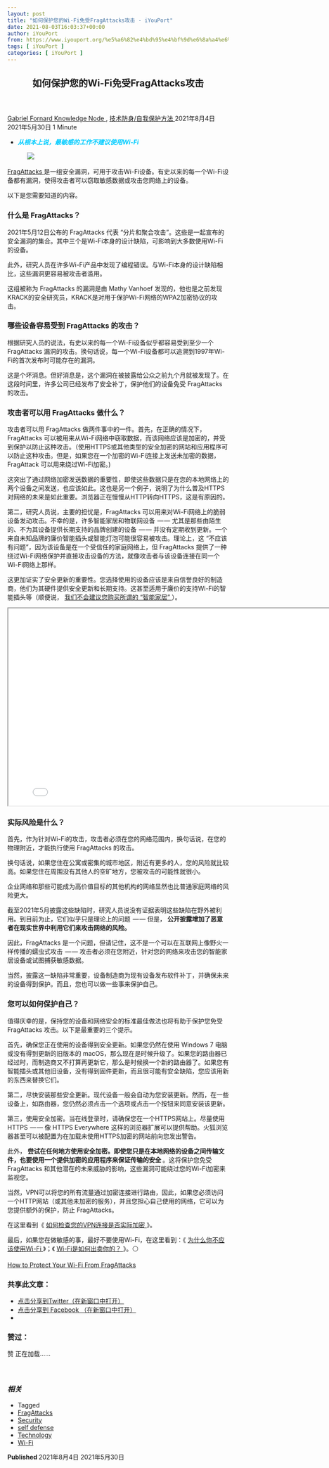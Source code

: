 ```yaml
---
layout: post
title: "如何保护您的Wi-Fi免受FragAttacks攻击 - iYouPort"
date: 2021-08-03T16:03:37+00:00
author: iYouPort
from: https://www.iyouport.org/%e5%a6%82%e4%bd%95%e4%bf%9d%e6%8a%a4%e6%82%a8%e7%9a%84wi-fi%e5%85%8d%e5%8f%97fragattacks%e6%94%bb%e5%87%bb/
tags: [ iYouPort ]
categories: [ iYouPort ]
---
```


<article class="post-16887 post type-post status-publish format-standard has-post-thumbnail hentry category-knowledge-node category-54 tag-fragattacks tag-security tag-self-defense tag-technology tag-wi-fi" id="post-16887">
 <header class="entry-header">
  <h1 class="entry-title">
   如何保护您的Wi-Fi免受FragAttacks攻击
  </h1>
 </header>
 <div class="entry-meta">
  <span class="byline">
   <a href="https://www.iyouport.org/author/gabrielfornard/" rel="author" title="文章作者 Gabriel Fornard">
    Gabriel Fornard
   </a>
  </span>
  <span class="cat-links">
   <a href="https://www.iyouport.org/category/knowledge-node/" rel="category tag">
    Knowledge Node
   </a>
   ,
   <a href="https://www.iyouport.org/category/%e6%8a%80%e6%9c%af%e9%98%b2%e8%ba%ab-%e8%87%aa%e6%88%91%e4%bf%9d%e6%8a%a4%e6%96%b9%e6%b3%95/" rel="category tag">
    技术防身/自我保护方法
   </a>
  </span>
  <span class="published-on">
   <time class="entry-date published" datetime="2021-08-04T00:03:37+08:00">
    2021年8月4日
   </time>
   <time class="updated" datetime="2021-05-30T22:43:05+08:00">
    2021年5月30日
   </time>
  </span>
  <span class="word-count">
   1 Minute
  </span>
 </div>
 <div class="entry-content">
  <ul>
   <li class="graf graf--p">
    <span style="color: #00ccff;">
     <em>
      <strong>
       从根本上说，最敏感的工作不建议使用Wi-Fi
      </strong>
     </em>
    </span>
   </li>
  </ul>
  <figure class="graf graf--figure">
   <img class="graf-image aligncenter jetpack-lazy-image" data-height="751" data-image-id="0*PA4CzPGxEiqgfwMX" data-lazy-src="https://cdn-images-1.medium.com/max/1067/0*PA4CzPGxEiqgfwMX?is-pending-load=1" data-width="1000" src="https://cdn-images-1.medium.com/max/1067/0*PA4CzPGxEiqgfwMX" srcset="data:image/gif;base64,R0lGODlhAQABAIAAAAAAAP///yH5BAEAAAAALAAAAAABAAEAAAIBRAA7"/>
   <noscript>
    <img class="graf-image aligncenter" data-height="751" data-image-id="0*PA4CzPGxEiqgfwMX" data-width="1000" src="https://cdn-images-1.medium.com/max/1067/0*PA4CzPGxEiqgfwMX"/>
   </noscript>
  </figure>
  <p class="graf graf--p">
   <a class="markup--anchor markup--p-anchor" data-href="https://www.fragattacks.com/" href="https://www.fragattacks.com/" rel="noopener" target="_blank">
    FragAttacks
   </a>
   是一组安全漏洞，可用于攻击Wi-Fi设备。有史以来的每一个Wi-Fi设备都有漏洞，使得攻击者可以窃取敏感数据或攻击您网络上的设备。
  </p>
  <p class="graf graf--p">
   以下是您需要知道的内容。
  </p>
  <h3 class="graf graf--p">
   <strong class="markup--strong markup--p-strong">
    什么是 FragAttacks？
   </strong>
  </h3>
  <p class="graf graf--p">
   2021年5月12日公布的 FragAttacks 代表 “分片和聚合攻击”。这些是一起宣布的安全漏洞的集合。其中三个是Wi-Fi本身的设计缺陷，可影响到大多数使用Wi-Fi的设备。
  </p>
  <p class="graf graf--p">
   此外，研究人员在许多Wi-Fi产品中发现了编程错误。与Wi-Fi本身的设计缺陷相比，这些漏洞更容易被攻击者滥用。
  </p>
  <p class="graf graf--p">
   这组被称为 FragAttacks 的漏洞是由 Mathy Vanhoef 发现的，他也是之前发现KRACK的安全研究员，KRACK是对用于保护Wi-Fi网络的WPA2加密协议的攻击。
  </p>
  <h3 class="graf graf--p">
   <strong class="markup--strong markup--p-strong">
    哪些设备容易受到 FragAttacks 的攻击？
   </strong>
  </h3>
  <p class="graf graf--p">
   根据研究人员的说法，有史以来的每一个Wi-Fi设备似乎都容易受到至少一个 FragAttacks 漏洞的攻击。换句话说，每一个Wi-Fi设备都可以追溯到1997年Wi-Fi的首次发布时可能存在的漏洞。
  </p>
  <p class="graf graf--p">
   这是个坏消息。但好消息是，这个漏洞在被披露给公众之前九个月就被发现了。在这段时间里，许多公司已经发布了安全补丁，保护他们的设备免受 FragAttacks 的攻击。
  </p>
  <h3 class="graf graf--p">
   <strong class="markup--strong markup--p-strong">
    攻击者可以用 FragAttacks 做什么？
   </strong>
  </h3>
  <p class="graf graf--p">
   攻击者可以用 FragAttacks 做两件事中的一件。首先，在正确的情况下，FragAttacks 可以被用来从Wi-Fi网络中窃取数据，而该网络应该是加密的，并受到保护以防止这种攻击。（使用HTTPS或其他类型的安全加密的网站和应用程序可以防止这种攻击。但是，如果您在一个加密的Wi-Fi连接上发送未加密的数据，FragAttack 可以用来绕过Wi-Fi加密。)
  </p>
  <p class="graf graf--p">
   这突出了通过网络加密发送数据的重要性，即使这些数据只是在您的本地网络上的两个设备之间发送，也应该如此。这也是另一个例子，说明了为什么普及HTTPS对网络的未来是如此重要。浏览器正在慢慢从HTTP转向HTTPS，这是有原因的。
  </p>
  <p class="graf graf--p">
   第二，研究人员说，主要的担忧是，FragAttacks 可以用来对Wi-Fi网络上的脆弱设备发动攻击。不幸的是，许多智能家居和物联网设备  — — 尤其是那些由陌生的、不为其设备提供长期支持的品牌创建的设备  — — 并没有定期收到更新。一个来自未知品牌的廉价智能插头或智能灯泡可能很容易被攻击。理论上，这 “不应该有问题”，因为该设备是在一个受信任的家庭网络上，但 FragAttacks 提供了一种绕过Wi-Fi网络保护并直接攻击设备的方法，就像攻击者与该设备连接在同一个Wi-Fi网络上那样。
  </p>
  <p class="graf graf--p">
   这更加证实了安全更新的重要性。您选择使用的设备应该是来自信誉良好的制造商，他们为其硬件提供安全更新和长期支持。这甚至适用于廉价的支持Wi-Fi的智能插头等（顺便说，
   <a class="markup--anchor markup--p-anchor" data-href="https://www.iyouport.org/%e4%bd%a0%e5%ae%b6%e5%86%b0%e7%ae%b1%e5%a6%82%e4%bd%95%e4%bd%9c%e4%b8%ba%e5%91%88%e5%a0%82%e8%af%81%e4%be%9b%ef%bc%9f/" href="https://www.iyouport.org/%e4%bd%a0%e5%ae%b6%e5%86%b0%e7%ae%b1%e5%a6%82%e4%bd%95%e4%bd%9c%e4%b8%ba%e5%91%88%e5%a0%82%e8%af%81%e4%be%9b%ef%bc%9f/" rel="noopener" target="_blank">
    我们不会建议您购买所谓的 “智能家居”
   </a>
   ）。
  </p>
  <p class="graf graf--p">
   <iframe allowfullscreen="allowfullscreen" height="449" loading="lazy" src="//www.youtube.com/embed/88YZ4061tYw" width="800">
   </iframe>
  </p>
  <h3 class="graf graf--p">
   <strong class="markup--strong markup--p-strong">
    实际风险是什么？
   </strong>
  </h3>
  <p class="graf graf--p">
   首先，作为针对Wi-Fi的攻击，攻击者必须在您的网络范围内，换句话说，在您的物理附近，才能执行使用 FragAttacks 的攻击。
  </p>
  <p class="graf graf--p">
   换句话说，如果您住在公寓或密集的城市地区，附近有更多的人，您的风险就比较高。如果您住在周围没有其他人的空旷地方，您被攻击的可能性就很小。
  </p>
  <p class="graf graf--p">
   企业网络和那些可能成为高价值目标的其他机构的网络显然也比普通家庭网络的风险更大。
  </p>
  <p class="graf graf--p">
   截至2021年5月披露这些缺陷时，研究人员说没有证据表明这些缺陷在野外被利用。到目前为止，它们似乎只是理论上的问题  — — 但是，
   <strong class="markup--strong markup--p-strong">
    公开披露增加了恶意者在现实世界中利用它们来攻击网络的风险。
   </strong>
  </p>
  <p class="graf graf--p">
   因此，FragAttacks 是一个问题，但请记住，这不是一个可以在互联网上像野火一样传播的蠕虫式攻击  — — 攻击者必须在您附近，针对您的网络来攻击您的智能家居设备或试图捕获敏感数据。
  </p>
  <p class="graf graf--p">
   当然，披露这一缺陷非常重要，设备制造商为现有设备发布软件补丁，并确保未来的设备得到保护。而且，您也可以做一些事来保护自己。
  </p>
  <h3 class="graf graf--p">
   <strong class="markup--strong markup--p-strong">
    您可以如何保护自己？
   </strong>
  </h3>
  <p class="graf graf--p">
   值得庆幸的是，保持您的设备和网络安全的标准最佳做法也将有助于保护您免受 FragAttacks 攻击。以下是最重要的三个提示。
  </p>
  <p class="graf graf--p">
   首先，确保您正在使用的设备得到安全更新。如果您仍然在使用 Windows 7 电脑或没有得到更新的旧版本的 macOS，那么现在是时候升级了。如果您的路由器已经过时，而制造商又不打算再更新它，那么是时候换一个新的路由器了。如果您有智能插头或其他旧设备，没有得到固件更新，而且很可能有安全缺陷，您应该用新的东西来替换它们。
  </p>
  <p class="graf graf--p">
   第二，尽快安装那些安全更新。现代设备一般会自动为您安装更新。然而，在一些设备上，如路由器，您仍然必须点击一个选项或点击一个按钮来同意安装该更新。
  </p>
  <p class="graf graf--p">
   第三，使用安全加密。当在线登录时，请确保您在一个HTTPS网站上。尽量使用 HTTPS  — — 像 HTTPS Everywhere 这样的浏览器扩展可以提供帮助。火狐浏览器甚至可以被配置为在加载未使用HTTPS加密的网站前向您发出警告。
  </p>
  <p class="graf graf--p">
   此外，
   <strong class="markup--strong markup--p-strong">
    尝试在任何地方使用安全加密。即使您只是在本地网络的设备之间传输文件，也要使用一个提供加密的应用程序来保证传输的安全
   </strong>
   。这将保护您免受 FragAttacks 和其他潜在的未来威胁的影响，这些漏洞可能绕过您的Wi-Fi加密来监视您。
  </p>
  <p class="graf graf--p">
   当然，VPN可以将您的所有流量通过加密连接进行路由，因此，如果您必须访问一个HTTP网站（或其他未加密的服务），并且您担心自己使用的网络，它可以为您提供额外的保护，防止 FragAttacks。
  </p>
  <p class="graf graf--p">
   在这里看到《
   <a class="markup--anchor markup--p-anchor" data-href="https://www.iyouport.org/%e5%a6%82%e4%bd%95%e6%a3%80%e6%9f%a5%e6%82%a8%e7%9a%84vpn%e8%bf%9e%e6%8e%a5%e6%98%af%e5%90%a6%e5%ae%9e%e9%99%85%e5%8a%a0%e5%af%86/" href="https://www.iyouport.org/%e5%a6%82%e4%bd%95%e6%a3%80%e6%9f%a5%e6%82%a8%e7%9a%84vpn%e8%bf%9e%e6%8e%a5%e6%98%af%e5%90%a6%e5%ae%9e%e9%99%85%e5%8a%a0%e5%af%86/" rel="noopener" target="_blank">
    如何检查您的VPN连接是否实际加密
   </a>
   》。
  </p>
  <p class="graf graf--p">
   最后，如果您在做敏感的事，最好不要使用Wi-Fi，在这里看到：《
   <a class="markup--anchor markup--p-anchor" data-href="https://www.iyouport.org/%e4%b8%ba%e4%bb%80%e4%b9%88%e4%bd%a0%e4%b8%8d%e5%ba%94%e8%af%a5%e4%bd%bf%e7%94%a8wi-fi/" href="https://www.iyouport.org/%e4%b8%ba%e4%bb%80%e4%b9%88%e4%bd%a0%e4%b8%8d%e5%ba%94%e8%af%a5%e4%bd%bf%e7%94%a8wi-fi/" rel="noopener" target="_blank">
    为什么你不应该使用Wi-Fi
   </a>
   》；《
   <a class="markup--anchor markup--p-anchor" data-href="https://www.iyouport.org/wi-fi%e6%98%af%e5%a6%82%e4%bd%95%e5%87%ba%e5%8d%96%e4%bd%a0%e7%9a%84%ef%bc%9f/" href="https://www.iyouport.org/wi-fi%e6%98%af%e5%a6%82%e4%bd%95%e5%87%ba%e5%8d%96%e4%bd%a0%e7%9a%84%ef%bc%9f/" rel="noopener" target="_blank">
    Wi-Fi是如何出卖你的？
   </a>
   》。⚪️
  </p>
  <p class="graf graf--p">
   <a class="markup--anchor markup--p-anchor" data-href="https://www.howtogeek.com/728260/how-to-protect-your-wi-fi-from-fragattacks/" href="https://www.howtogeek.com/728260/how-to-protect-your-wi-fi-from-fragattacks/" rel="noopener" target="_blank">
    How to Protect Your Wi-Fi From FragAttacks
   </a>
  </p>
  <div id="atatags-1611829871-6109f0b17af54">
  </div>
  <div class="sharedaddy sd-sharing-enabled">
   <div class="robots-nocontent sd-block sd-social sd-social-icon sd-sharing">
    <h3 class="sd-title">
     共享此文章：
    </h3>
    <div class="sd-content">
     <ul>
      <li class="share-twitter">
       <a class="share-twitter sd-button share-icon no-text" data-shared="sharing-twitter-16887" href="https://www.iyouport.org/%e5%a6%82%e4%bd%95%e4%bf%9d%e6%8a%a4%e6%82%a8%e7%9a%84wi-fi%e5%85%8d%e5%8f%97fragattacks%e6%94%bb%e5%87%bb/?share=twitter" rel="nofollow noopener noreferrer" target="_blank" title="点击分享到Twitter">
        <span>
        </span>
        <span class="sharing-screen-reader-text">
         点击分享到Twitter（在新窗口中打开）
        </span>
       </a>
      </li>
      <li class="share-facebook">
       <a class="share-facebook sd-button share-icon no-text" data-shared="sharing-facebook-16887" href="https://www.iyouport.org/%e5%a6%82%e4%bd%95%e4%bf%9d%e6%8a%a4%e6%82%a8%e7%9a%84wi-fi%e5%85%8d%e5%8f%97fragattacks%e6%94%bb%e5%87%bb/?share=facebook" rel="nofollow noopener noreferrer" target="_blank" title="点击分享到 Facebook ">
        <span>
        </span>
        <span class="sharing-screen-reader-text">
         点击分享到 Facebook （在新窗口中打开）
        </span>
       </a>
      </li>
      <li class="share-end">
      </li>
     </ul>
    </div>
   </div>
  </div>
  <div class="sharedaddy sd-block sd-like jetpack-likes-widget-wrapper jetpack-likes-widget-unloaded" data-name="like-post-frame-161182987-16887-6109f0b17b42f" data-src="https://widgets.wp.com/likes/#blog_id=161182987&amp;post_id=16887&amp;origin=www.iyouport.org&amp;obj_id=161182987-16887-6109f0b17b42f" data-title="Like or Reblog" id="like-post-wrapper-161182987-16887-6109f0b17b42f">
   <h3 class="sd-title">
    赞过：
   </h3>
   <div class="likes-widget-placeholder post-likes-widget-placeholder" style="height: 55px;">
    <span class="button">
     <span>
      赞
     </span>
    </span>
    <span class="loading">
     正在加载……
    </span>
   </div>
   <span class="sd-text-color">
   </span>
   <a class="sd-link-color">
   </a>
  </div>
  <div class="jp-relatedposts" id="jp-relatedposts">
   <h3 class="jp-relatedposts-headline">
    <em>
     相关
    </em>
   </h3>
  </div>
 </div>
 <div class="entry-footer">
  <ul class="post-tags light-text">
   <li>
    Tagged
   </li>
   <li>
    <a href="https://www.iyouport.org/tag/fragattacks/" rel="tag">
     FragAttacks
    </a>
   </li>
   <li>
    <a href="https://www.iyouport.org/tag/security/" rel="tag">
     Security
    </a>
   </li>
   <li>
    <a href="https://www.iyouport.org/tag/self-defense/" rel="tag">
     self defense
    </a>
   </li>
   <li>
    <a href="https://www.iyouport.org/tag/technology/" rel="tag">
     Technology
    </a>
   </li>
   <li>
    <a href="https://www.iyouport.org/tag/wi-fi/" rel="tag">
     Wi-Fi
    </a>
   </li>
  </ul>
 </div>
 <div class="entry-author-wrapper">
  <div class="site-posted-on">
   <strong>
    Published
   </strong>
   <time class="entry-date published" datetime="2021-08-04T00:03:37+08:00">
    2021年8月4日
   </time>
   <time class="updated" datetime="2021-05-30T22:43:05+08:00">
    2021年5月30日
   </time>
  </div>
 </div>
</article>

